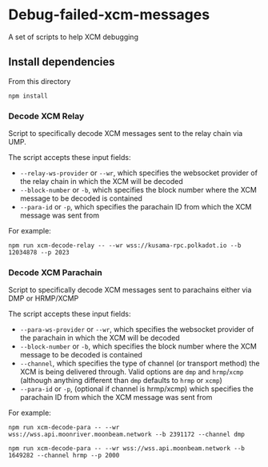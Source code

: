 # Debug-failed-xcm-messages

A set of scripts to help XCM debugging

## Install dependencies

From this directory

`npm install`

### Decode XCM Relay

Script to specifically decode XCM messages sent to the relay chain via UMP.

The script accepts these input fields:

- `--relay-ws-provider` or `--wr`, which specifies the websocket provider of the relay chain in which the XCM will be decoded
- `--block-number` or `-b`, which specifies the block number where the XCM message to be decoded is contained
- `--para-id` or `-p`, which specifies the parachain ID from which the XCM message was sent from

For example:

`npm run xcm-decode-relay -- --wr wss://kusama-rpc.polkadot.io --b 12034878 --p 2023`

### Decode XCM Parachain

Script to specifically decode XCM messages sent to parachains either via DMP or HRMP/XCMP

The script accepts these input fields:

- `--para-ws-provider` or `--wr`, which specifies the websocket provider of the parachain in which the XCM will be decoded
- `--block-number` or `-b`, which specifies the block number where the XCM message to be decoded is contained
- `--channel`, which specifies the type of channel (or transport method) the XCM is being delivered through. Valid options are `dmp` and `hrmp`/`xcmp` (although anything different than `dmp` defaults to `hrmp` or `xcmp`)
- `--para-id` or `-p`, (optional if channel is hrmp/xcmp) which specifies the parachain ID from which the XCM message was sent from

For example:

`npm run xcm-decode-para -- --wr wss://wss.api.moonriver.moonbeam.network --b 2391172 --channel dmp`

`npm run xcm-decode-para -- --wr wss://wss.api.moonbeam.network --b 1649282 --channel hrmp --p 2000`

